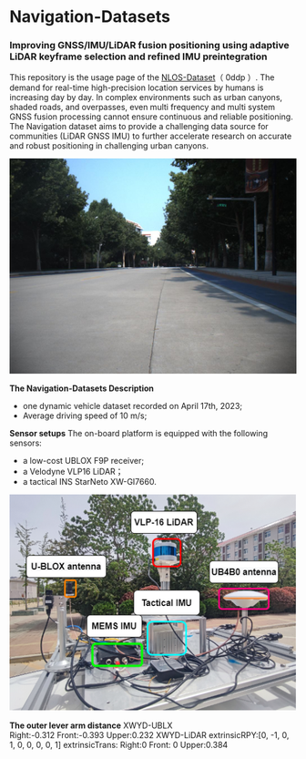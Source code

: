 # Navigation-Datasets
### Improving GNSS/IMU/LiDAR fusion positioning using adaptive LiDAR keyframe selection and refined IMU preintegration

This repository is the usage page of the [NLOS-Dataset](https://pan.baidu.com/s/1Qc3cgB_Pm2_B9YVyhkJkWg)（ 0ddp ）. The demand for real-time high-precision location services by humans is increasing day by day. In complex environments such as urban canyons, shaded roads, and overpasses, even multi frequency and multi system GNSS fusion processing cannot ensure continuous and reliable positioning. The Navigation dataset aims to provide a challenging data source for communities (LiDAR GNSS IMU) to further accelerate research on accurate and robust positioning in challenging urban canyons.

<p align="center">
  <img width="712pix" src="huanjing.jpg">
</p>

**The Navigation-Datasets Description**
 - one dynamic vehicle dataset recorded on April 17th, 2023;
 - Average driving speed of 10 m/s;

  
**Sensor setups**
The on-board platform is equipped with the following sensors:
 - a low-cost UBLOX F9P receiver;
 - a Velodyne VLP16 LiDAR；
 - a tactical INS StarNeto XW-GI7660.

<p align="center">
  <img width="712pix" src="shebei.png">
</p>

**The outer lever arm distance**
XWYD-UBLX  
Right:-0.312 Front:-0.393 Upper:0.232
XWYD-LiDAR
 extrinsicRPY:[0, -1, 0,
 1, 0, 0,
  0, 0, 1]
extrinsicTrans:
Right:0 Front: 0 Upper:0.384
